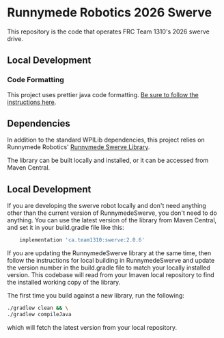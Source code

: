 # Runnymede Robotics 2026 Swerve

This repository is the code that operates FRC Team 1310's 2026 swerve drive.

## Local Development

### Code Formatting
This project uses prettier java code formatting. [Be sure to follow the instructions here](https://github.com/jhipster/prettier-java/blob/main/docs/advanced_usage.md).

## Dependencies

In addition to the standard WPILib dependencies, this project relies on Runnymede Robotics' [Runnymede Swerve Library](https://github.com/RunnymedeRobotics1310/RunnymedeSwerve).

The library can be built locally and installed, or it can be accessed from Maven Central.

## Local Development
If you are developing the swerve robot locally and don't need anything other than the current version of RunnymedeSwerve, you don't need to do anything.  You can use the latest version of the library from Maven Central, and set it in your build.gradle file like this:

```gradle
    implementation 'ca.team1310:swerve:2.0.6'
```

If you are updating the RunnymedeSwerve library at the same time, then follow the instructions for local building in RunnymedeSwerve and update the version number in the build.gradle file to match your locally installed version. This codebase will read from your lmaven local repository to find the installed working copy of the library.

The first time you build against a new library, run the following:
```bash
./gradlew clean && \
./gradlew compileJava
```
which will fetch the latest version from your local repository.